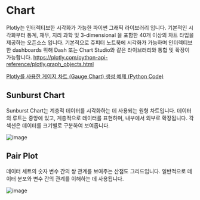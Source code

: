 # Chart 

Plotly는 인터렉티브한 시각화가 가능한 파이썬 그래픽 라이브러리 입니다. 기본적인 시각화부터 통계, 재무, 지리 과학 및 3-dimensional 을 포함한 40개 이상의 차트 타입을 제공하는 오픈소스 입니다. 기본적으로 쥬피터 노트북에 시각화가 가능하며 인터렉티브한 dashboards 위해 Dash 또는 Chart Studio와 같은 라이브러리와 통합 및 확장이 가능합니다.
https://plotly.com/python-api-reference/plotly.graph_objects.html

[Plotly를 사용한 게이지 차트 (Gauge Chart) 생성 예제 (Python Code)](../../Basic/Charts_Gauge_Plotly_graph_objects_001.py)


## Sunburst Chart
  Sunburst Chart는 계층적 데이터를 시각화하는 데 사용되는 원형 차트입니다. 
  데이터의 루트는 중앙에 있고, 계층적으로 데이터를 표현하며, 내부에서 외부로 확장됩니다. 
  각 섹션은 데이터를 크기별로 구분하여 보여줍니다.
  
  ![image](https://github.com/user-attachments/assets/e077dba0-5599-4fb1-a718-796c264e8798)


## Pair Plot
  데이터 세트의 숫자 변수 간의 쌍 관계를 보여주는 산점도 그리드입니다. 
  일반적으로 데이터 분포와 변수 간의 관계를 이해하는 데 사용됩니다.
  
![image](https://github.com/user-attachments/assets/427224bf-dbbb-45b1-bc8f-ccc51675268d)



